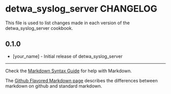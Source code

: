 # detwa_syslog_server CHANGELOG

This file is used to list changes made in each version of the detwa_syslog_server cookbook.

## 0.1.0
- [your_name] - Initial release of detwa_syslog_server

- - -
Check the [Markdown Syntax Guide](http://daringfireball.net/projects/markdown/syntax) for help with Markdown.

The [Github Flavored Markdown page](http://github.github.com/github-flavored-markdown/) describes the differences between markdown on github and standard markdown.
